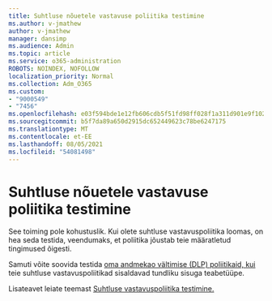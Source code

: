 ```yaml
---
title: Suhtluse nõuetele vastavuse poliitika testimine
ms.author: v-jmathew
author: v-jmathew
manager: dansimp
ms.audience: Admin
ms.topic: article
ms.service: o365-administration
ROBOTS: NOINDEX, NOFOLLOW
localization_priority: Normal
ms.collection: Adm_O365
ms.custom:
- "9000549"
- "7456"
ms.openlocfilehash: e03f594bde1e12fb606cdb5f51fd98ff028f1a311d901e9f10241b027231c371
ms.sourcegitcommit: b5f7da89a650d2915dc652449623c78be6247175
ms.translationtype: MT
ms.contentlocale: et-EE
ms.lasthandoff: 08/05/2021
ms.locfileid: "54081498"
---
```

# <a name="test-your-communication-compliance-policy"></a>Suhtluse nõuetele vastavuse poliitika testimine

See toiming pole kohustuslik. Kui olete suhtluse vastavuspoliitika loomas, on hea seda testida, veendumaks, et poliitika jõustab teie määratletud tingimused õigesti.

Samuti võite soovida testida [oma andmekao vältimise (DLP) poliitikaid, kui](https://go.microsoft.com/fwlink/?linkid=2110890) teie suhtluse vastavuspoliitikad sisaldavad tundliku sisuga teabetüüpe.

Lisateavet leiate teemast [Suhtluse vastavuspoliitika testimine.](https://go.microsoft.com/fwlink/?linkid=2111304)
